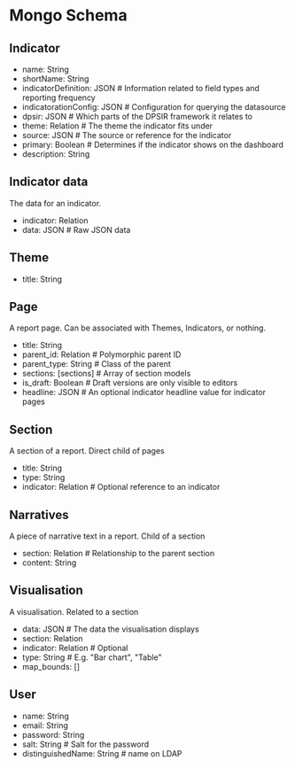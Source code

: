 # Mongo Schema

## Indicator
* name: String
* shortName: String
* indicatorDefinition: JSON # Information related to field types and reporting frequency
* indicatorationConfig: JSON # Configuration for querying the datasource
* dpsir: JSON # Which parts of the DPSIR framework it relates to
* theme: Relation # The theme the indicator fits under
* source: JSON # The source or reference for the indicator
* primary: Boolean # Determines if the indicator shows on the dashboard
* description: String

## Indicator data
The data for an indicator.
* indicator: Relation
* data: JSON # Raw JSON data

## Theme
* title: String

## Page
A report page. Can be associated with Themes, Indicators, or nothing.
* title: String 
* parent_id: Relation # Polymorphic parent ID
* parent_type: String # Class of the parent
* sections: [sections] # Array of section models
* is_draft: Boolean # Draft versions are only visible to editors
* headline: JSON # An optional indicator headline value for indicator pages

## Section
A section of a report. Direct child of pages
* title: String
* type: String
* indicator: Relation # Optional reference to an indicator

## Narratives
A piece of narrative text in a report. Child of a section
* section: Relation # Relationship to the parent section
* content: String

## Visualisation
A visualisation. Related to a section
* data: JSON # The data the visualisation displays
* section: Relation
* indicator: Relation # Optional
* type: String # E.g. "Bar chart", "Table"
* map_bounds: []

## User
* name: String
* email: String
* password: String
* salt: String # Salt for the password
* distinguishedName: String # name on LDAP
